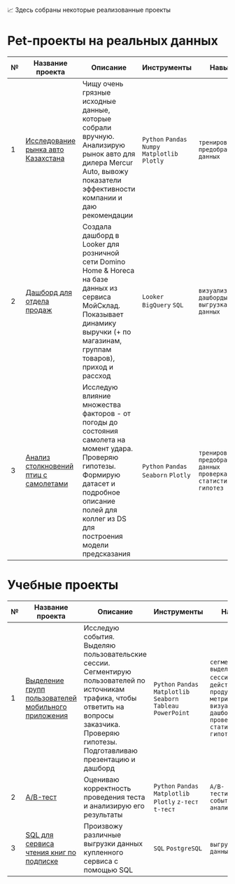 📈 Здесь собраны некоторые реализованные проекты

# Pet-проекты на реальных данных
|№|Название проекта|Описание|Инструменты|Навыки|
|---|---|---|---|---|
|1|[Исследование рынка авто Казахстана](https://github.com/koroleva-e/portfolio/tree/main/Авторынок%20Казахстана)|Чищу очень грязные исходные данные, которые собрали вручную. Анализирую рынок авто для дилера Mercur Auto, вывожу показатели эффективности компании и даю рекомендации|`Python` `Pandas` `Numpy` `Matplotlib` `Plotly`|`тренировка предобработки данных`|
|2|[Дашборд для отдела продаж](https://github.com/koroleva-e/portfolio/tree/main/Дашборд%20для%20Domino%20Home%20%26%20Horeca)|Создала дашборд в Looker для розничной сети Domino Home & Horeca на базе данных из сервиса МойСклад. Показывает динамику выручки (+ по магазинам, группам товаров), приход и рассход |`Looker` `BigQuery` `SQL`|`визуализация и дашборды` `выгрузка данных`|
|3|[Анализ столкновений птиц с самолетами](https://github.com/koroleva-e/portfolio/tree/main/Столкновения%20самолетов%20с%20птицами)|Исследую влияние множества факторов - от погоды до состояния самолета на момент удара. Проверяю гипотезы. Формирую датасет и подробное описание полей для коллег из DS для построения модели предсказания|`Python` `Pandas` `Seaborn` `Plotly`|`тренировка предобработки данных` `проверка статистических гипотез`|

# Учебные проекты

|№|Название проекта|Описание|Инструменты|Навыки|
|---|---|---|---|---|
|1|[Выделение групп пользователей мобильного приложения](https://github.com/koroleva-e/portfolio/tree/main/Выделение%20групп%20пользователей%20на%20основе%20поведения)|Исследую события. Выделяю пользовательские сессии. Сегментирую пользователей по источникам трафика, чтобы ответить на вопросы заказчика. Проверяю гипотезы. Подготавливаю презентацию и дашборд|`Python` `Pandas` `Matplotlib` `Seaborn` `Tableau` `PowerPoint`| `сегментация` `выделение сессий` `частота действий` `продуктовые метрики` `визуализация и дашборды` `проверка статистических гипотез`|
|2|[A/B-тест](https://github.com/koroleva-e/portfolio/tree/main/AB-тест)|Оцениваю корректность проведения теста и анализирую его результаты|`Python` `Pandas` `Matplotlib` `Plotly` `z-тест` `t-тест`|`A/B-тестирование` `событийная аналитика`|
|3|[SQL для сервиса чтения книг по подписке](https://github.com/koroleva-e/portfolio/tree/main/SQL)|Произвожу различные выгрузки данных купленного сервиса с помощью SQL|`SQL` `PostgreSQL`|`выгрузка данных`|
